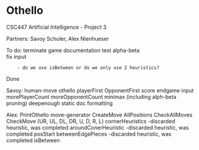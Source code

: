 # Othello
CSC447 Artificial Intelligence - Project 3

Partners: Savoy Schuler, Alex Nienhueser

To do:	terminate game
		documentation
		test alpha-beta  
		fix input

		- do we use isBetween or do we only use 2 heuristics?

Done

Savoy: 	human-move
	othello
	playerFirst
	OpponentFirst
	score
	endgame	
	input
	morePlayerCount
	moreOpponentCount
	minimax (including alph-beta pruning)
	deepenough
	static
	doc formatting


Alex:	PrintOthello
	move-generator
	CreateMove
	AllPositions
	CheckAllMoves
	CheckMove (UR, UL, DL, DR, U, D, R, L) 
	cornerHeuristics		-discarded heuristic, was completed
	aroundConerHeuristic	-discarded heuristic, was completed
	posStart
	betweenEdgePieces		-discarded heuristic, was completed
	isBetween

